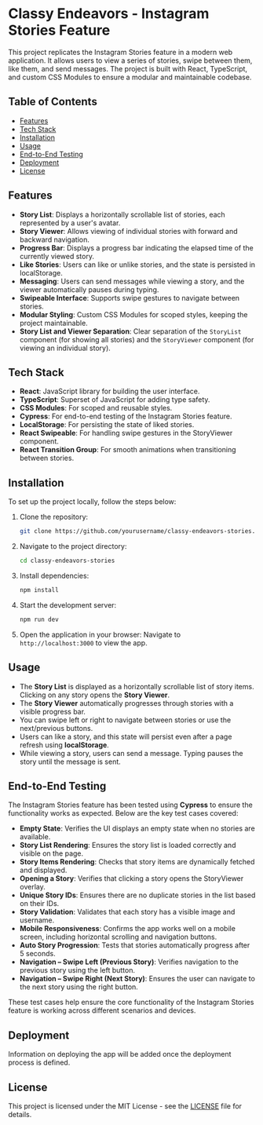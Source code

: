 # Classy Endeavors - Instagram Stories Feature

This project replicates the Instagram Stories feature in a modern web application. It allows users to view a series of stories, swipe between them, like them, and send messages. The project is built with React, TypeScript, and custom CSS Modules to ensure a modular and maintainable codebase.

## Table of Contents
- [Features](#features)
- [Tech Stack](#tech-stack)
- [Installation](#installation)
- [Usage](#usage)
- [End-to-End Testing](#end-to-end-testing)
- [Deployment](#deployment)
- [License](#license)

## Features
- **Story List**: Displays a horizontally scrollable list of stories, each represented by a user's avatar.
- **Story Viewer**: Allows viewing of individual stories with forward and backward navigation.
- **Progress Bar**: Displays a progress bar indicating the elapsed time of the currently viewed story.
- **Like Stories**: Users can like or unlike stories, and the state is persisted in localStorage.
- **Messaging**: Users can send messages while viewing a story, and the viewer automatically pauses during typing.
- **Swipeable Interface**: Supports swipe gestures to navigate between stories.
- **Modular Styling**: Custom CSS Modules for scoped styles, keeping the project maintainable.
- **Story List and Viewer Separation**: Clear separation of the `StoryList` component (for showing all stories) and the `StoryViewer` component (for viewing an individual story).

## Tech Stack
- **React**: JavaScript library for building the user interface.
- **TypeScript**: Superset of JavaScript for adding type safety.
- **CSS Modules**: For scoped and reusable styles.
- **Cypress**: For end-to-end testing of the Instagram Stories feature.
- **LocalStorage**: For persisting the state of liked stories.
- **React Swipeable**: For handling swipe gestures in the StoryViewer component.
- **React Transition Group**: For smooth animations when transitioning between stories.

## Installation
To set up the project locally, follow the steps below:

1. Clone the repository:

    ```bash
    git clone https://github.com/yourusername/classy-endeavors-stories.git
    ```

2. Navigate to the project directory:

    ```bash
    cd classy-endeavors-stories
    ```

3. Install dependencies:

    ```bash
    npm install
    ```

4. Start the development server:

    ```bash
    npm run dev
    ```

5. Open the application in your browser:
    Navigate to `http://localhost:3000` to view the app.

## Usage
- The **Story List** is displayed as a horizontally scrollable list of story items. Clicking on any story opens the **Story Viewer**.
- The **Story Viewer** automatically progresses through stories with a visible progress bar.
- You can swipe left or right to navigate between stories or use the next/previous buttons.
- Users can like a story, and this state will persist even after a page refresh using **localStorage**.
- While viewing a story, users can send a message. Typing pauses the story until the message is sent.

## End-to-End Testing
The Instagram Stories feature has been tested using **Cypress** to ensure the functionality works as expected. Below are the key test cases covered:

- **Empty State**: Verifies the UI displays an empty state when no stories are available.
- **Story List Rendering**: Ensures the story list is loaded correctly and visible on the page.
- **Story Items Rendering**: Checks that story items are dynamically fetched and displayed.
- **Opening a Story**: Verifies that clicking a story opens the StoryViewer overlay.
- **Unique Story IDs**: Ensures there are no duplicate stories in the list based on their IDs.
- **Story Validation**: Validates that each story has a visible image and username.
- **Mobile Responsiveness**: Confirms the app works well on a mobile screen, including horizontal scrolling and navigation buttons.
- **Auto Story Progression**: Tests that stories automatically progress after 5 seconds.
- **Navigation – Swipe Left (Previous Story)**: Verifies navigation to the previous story using the left button.
- **Navigation – Swipe Right (Next Story)**: Ensures the user can navigate to the next story using the right button.

These test cases help ensure the core functionality of the Instagram Stories feature is working across different scenarios and devices.

## Deployment
Information on deploying the app will be added once the deployment process is defined.

## License
This project is licensed under the MIT License - see the [LICENSE](LICENSE) file for details.

